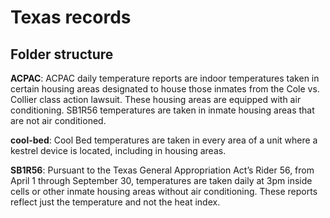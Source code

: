 # Texas records



## Folder structure

**ACPAC**: ACPAC daily temperature reports are indoor temperatures taken in certain housing areas designated to house those inmates from the Cole vs. Collier class action lawsuit. These housing areas are equipped with air conditioning. SB1R56 temperatures are taken in inmate housing areas that are not air conditioned.
 
**cool-bed**: Cool Bed temperatures are taken in every area of a unit where a kestrel device is located, including in housing areas.

**SB1R56**: Pursuant to the Texas General Appropriation Act’s Rider 56, from April 1 through September 30, temperatures are taken daily at 3pm inside cells or other inmate housing areas without air conditioning. These reports reflect just the temperature and not the heat index.

 

